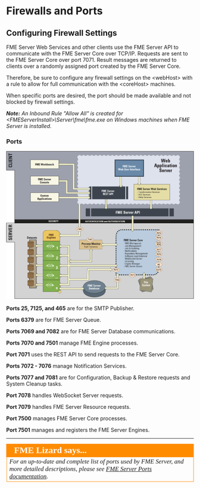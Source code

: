 # Firewalls and Ports #

## Configuring Firewall Settings ##

FME Server Web Services and other clients use the FME Server API to communicate with the FME Server Core over TCP/IP. Requests are sent to the FME Server Core over port 7071. Result messages are returned to clients over a randomly assigned port created by the FME Server Core. 

Therefore, be sure to configure any firewall settings on the &lt;webHost&gt; with a rule to allow for full communication with the &lt;coreHost&gt; machines.

When specific ports are desired, the port should be made available and not blocked by firewall settings.

***Note:*** *An Inbound Rule "Allow All" is created for &lt;FMEServerInstall&gt;\Server\fme\fme.exe on Windows machines when FME Server is installed.*

### Ports ###
<!-- Update - Locate the Basic Diagram without letters or numbers -->
![](./Images/2.001.FMEServer2018PortDiagram.png)

**Ports 25, 7125, and 465** are for the SMTP Publisher.

**Ports 6379** are for FME Server Queue.

**Ports 7069 and 7082** are for FME Server Database communications.

**Ports 7070 and 7501** manage FME Engine processes.

**Port 7071** uses the REST API to send requests to the FME Server Core.

**Ports 7072 - 7076** manage Notification Services.

**Ports 7077 and 7081** are for Configuration, Backup & Restore requests and System Cleanup tasks.

**Port 7078** handles WebSocket Server requests.

**Port 7079** handles FME Server Resource requests.

**Port 7500** manages FME Server Core processes.

**Port 7501** manages and registers the FME Server Engines.

---

<!--Miss Vector Says Section-->

<table style="border-spacing: 0px">
<tr>
<td style="vertical-align:middle;background-color:darkorange;border: 2px solid darkorange">
<i class="fa fa-quote-left fa-lg fa-pull-left fa-fw" style="color:white;padding-right: 12px;vertical-align:text-top"></i>
<span style="color:white;font-size:x-large;font-weight: bold;font-family:serif">FME Lizard says...</span>
</td>
</tr>

<tr>
<td style="border: 1px solid darkorange">
<span style="font-family:serif; font-style:italic; font-size:larger">
For an up-to-date and complete list of ports used by FME Server, and more detailed descriptions, please see <a href="https://docs.safe.com/fme/2019.0/html/FME_Server_Documentation/ReferenceManual/FME-Server-Ports.htm">FME Server Ports documentation</a>.
</span>
</td>
</tr>
</table>
